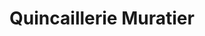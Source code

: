 ---
title: "Quincaillerie Muratier"
url: /beaune/quincaillerie-muratier/
shop: matériel informatique
---